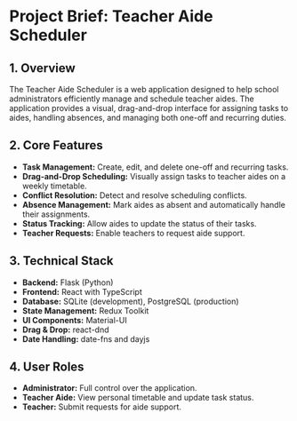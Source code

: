 # Project Brief: Teacher Aide Scheduler

## 1. Overview

The Teacher Aide Scheduler is a web application designed to help school administrators efficiently manage and schedule teacher aides. The application provides a visual, drag-and-drop interface for assigning tasks to aides, handling absences, and managing both one-off and recurring duties.

## 2. Core Features

*   **Task Management:** Create, edit, and delete one-off and recurring tasks.
*   **Drag-and-Drop Scheduling:** Visually assign tasks to teacher aides on a weekly timetable.
*   **Conflict Resolution:** Detect and resolve scheduling conflicts.
*   **Absence Management:** Mark aides as absent and automatically handle their assignments.
*   **Status Tracking:** Allow aides to update the status of their tasks.
*   **Teacher Requests:** Enable teachers to request aide support.

## 3. Technical Stack

*   **Backend:** Flask (Python)
*   **Frontend:** React with TypeScript
*   **Database:** SQLite (development), PostgreSQL (production)
*   **State Management:** Redux Toolkit
*   **UI Components:** Material-UI
*   **Drag & Drop:** react-dnd
*   **Date Handling:** date-fns and dayjs

## 4. User Roles

*   **Administrator:** Full control over the application.
*   **Teacher Aide:** View personal timetable and update task status.
*   **Teacher:** Submit requests for aide support.
